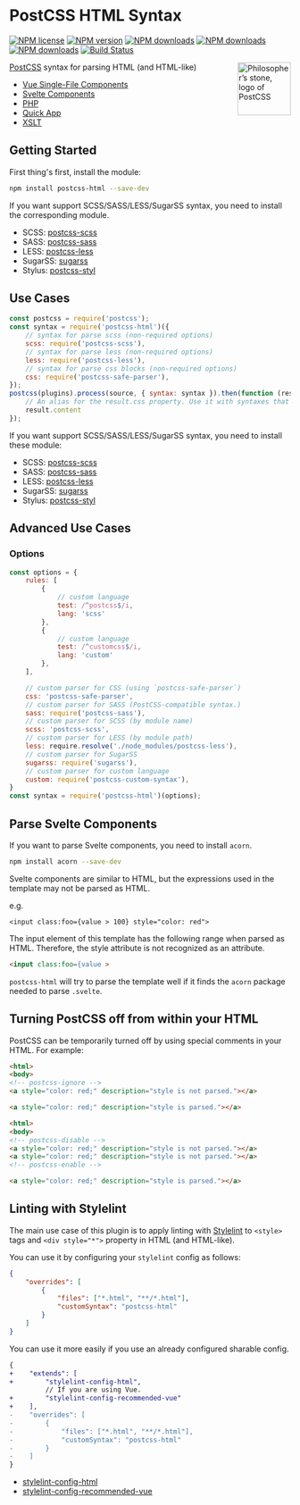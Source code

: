 # PostCSS HTML Syntax

[![NPM license](https://img.shields.io/npm/l/postcss-html.svg)](https://www.npmjs.com/package/postcss-html)
[![NPM version](https://img.shields.io/npm/v/postcss-html.svg?style=flat-square)](https://www.npmjs.com/package/postcss-html)
[![NPM downloads](https://img.shields.io/npm/dw/postcss-html.svg)](http://www.npmtrends.com/postcss-html)
[![NPM downloads](https://img.shields.io/npm/dm/postcss-html.svg)](http://www.npmtrends.com/postcss-html)
[![NPM downloads](https://img.shields.io/npm/dy/postcss-html.svg)](http://www.npmtrends.com/postcss-html)
[![Build Status](https://github.com/ota-meshi/postcss-html/workflows/CI/badge.svg?branch=master)](https://github.com/ota-meshi/postcss-html/actions?query=workflow%3ACI)

<img align="right" width="95" height="95"
 title="Philosopher’s stone, logo of PostCSS"
 src="http://postcss.github.io/postcss/logo.svg">

[PostCSS](https://github.com/postcss/postcss) syntax for parsing HTML (and HTML-like)

- [Vue Single-File Components](https://vuejs.org/guide/scaling-up/sfc.html)
- [Svelte Components](https://svelte.dev/docs#component-format)
- [PHP](http://php.net)
- [Quick App](https://doc.quickapp.cn/framework/source-file.html)
- [XSLT](https://www.w3.org/TR/xslt-30/)

## Getting Started

First thing's first, install the module:

```bash
npm install postcss-html --save-dev
```

If you want support SCSS/SASS/LESS/SugarSS syntax, you need to install the corresponding module.

- SCSS: [postcss-scss](https://github.com/postcss/postcss-scss)
- SASS: [postcss-sass](https://github.com/aleshaoleg/postcss-sass)
- LESS: [postcss-less](https://github.com/shellscape/postcss-less)
- SugarSS: [sugarss](https://github.com/postcss/sugarss)
- Stylus: [postcss-styl](https://github.com/ota-meshi/postcss-styl)

## Use Cases

```js
const postcss = require('postcss');
const syntax = require('postcss-html')({
    // syntax for parse scss (non-required options)
    scss: require('postcss-scss'),
    // syntax for parse less (non-required options)
    less: require('postcss-less'),
    // syntax for parse css blocks (non-required options)
    css: require('postcss-safe-parser'),
});
postcss(plugins).process(source, { syntax: syntax }).then(function (result) {
    // An alias for the result.css property. Use it with syntaxes that generate non-CSS output.
    result.content
});
```

If you want support SCSS/SASS/LESS/SugarSS syntax, you need to install these module:

- SCSS: [postcss-scss](https://github.com/postcss/postcss-scss)
- SASS: [postcss-sass](https://github.com/aleshaoleg/postcss-sass)
- LESS: [postcss-less](https://github.com/shellscape/postcss-less)
- SugarSS: [sugarss](https://github.com/postcss/sugarss)
- Stylus: [postcss-styl](https://github.com/ota-meshi/postcss-styl)

## Advanced Use Cases

### Options

```js
const options = {
    rules: [
        {
            // custom language
            test: /^postcss$/i,
            lang: 'scss'
        },
        {
            // custom language
            test: /^customcss$/i,
            lang: 'custom'
        },
    ],

    // custom parser for CSS (using `postcss-safe-parser`)
    css: 'postcss-safe-parser',
    // custom parser for SASS (PostCSS-compatible syntax.)
    sass: require('postcss-sass'),
    // custom parser for SCSS (by module name)
    scss: 'postcss-scss',
    // custom parser for LESS (by module path)
    less: require.resolve('./node_modules/postcss-less'),
    // custom parser for SugarSS
    sugarss: require('sugarss'),
    // custom parser for custom language
    custom: require('postcss-custom-syntax'),
}
const syntax = require('postcss-html')(options);
```

## Parse Svelte Components

If you want to parse Svelte components, you need to install `acorn`.

```bash
npm install acorn --save-dev
```

Svelte components are similar to HTML, but the expressions used in the template may not be parsed as HTML.

e.g.

```svelte
<input class:foo={value > 100} style="color: red">
```

The input element of this template has the following range when parsed as HTML.
Therefore, the style attribute is not recognized as an attribute.

```html
<input class:foo={value >
```

`postcss-html` will try to parse the template well if it finds the `acorn` package needed to parse `.svelte`.

## Turning PostCSS off from within your HTML

PostCSS can be temporarily turned off by using special comments in your HTML. For example:

```html
<html>
<body>
<!-- postcss-ignore -->
<a style="color: red;" description="style is not parsed."></a>

<a style="color: red;" description="style is parsed."></a>
```

```html
<html>
<body>
<!-- postcss-disable -->
<a style="color: red;" description="style is not parsed."></a>
<a style="color: red;" description="style is not parsed."></a>
<!-- postcss-enable -->

<a style="color: red;" description="style is parsed."></a>
```

## Linting with Stylelint

The main use case of this plugin is to apply linting with [Stylelint] to `<style>` tags and `<div style="*">` property in HTML (and HTML-like).

You can use it by configuring your `stylelint` config as follows:

```json
{
    "overrides": [
        {
            "files": ["*.html", "**/*.html"],
            "customSyntax": "postcss-html"
        }
    ]
}
```

You can use it more easily if you use an already configured sharable config.

```diff
{
+    "extends": [
+        "stylelint-config-html",
         // If you are using Vue.
+        "stylelint-config-recommended-vue"
+    ],
-    "overrides": [
-        {
-            "files": ["*.html", "**/*.html"],
-            "customSyntax": "postcss-html"
-        }
-    ]
}
```

- [stylelint-config-html]
- [stylelint-config-recommended-vue]

[Stylelint]: https://stylelint.io/
[stylelint-config-html]: https://github.com/ota-meshi/stylelint-config-html
[stylelint-config-recommended-vue]: https://github.com/ota-meshi/stylelint-config-recommended-vue
